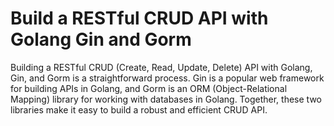 # Build a RESTful CRUD API with Golang Gin and Gorm

Building a RESTful CRUD (Create, Read, Update, Delete) API with Golang, Gin, and Gorm is a straightforward process. Gin is a popular web framework for building APIs in Golang, and Gorm is an ORM (Object-Relational Mapping) library for working with databases in Golang. Together, these two libraries make it easy to build a robust and efficient CRUD API.
